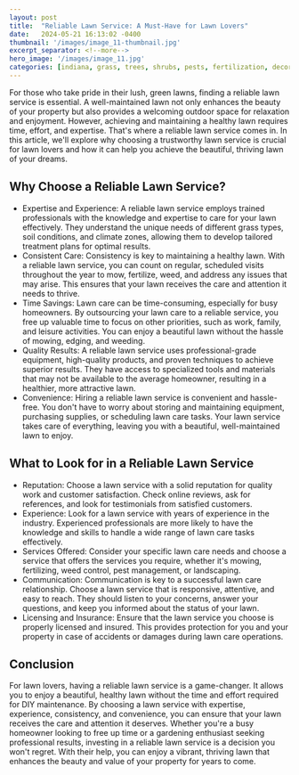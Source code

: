 ```yaml
---
layout: post
title:  "Reliable Lawn Service: A Must-Have for Lawn Lovers"
date:   2024-05-21 16:13:02 -0400
thumbnail: '/images/image_11-thumbnail.jpg'
excerpt_separator: <!--more-->
hero_image: '/images/image_11.jpg'
categories: [indiana, grass, trees, shrubs, pests, fertilization, decoration, curb appeal, garden, flowers, recreation]
---
```

For those who take pride in their lush, green lawns, finding a reliable lawn service is essential. <!--more-->A well-maintained lawn not only enhances the beauty of your property but also provides a welcoming outdoor space for relaxation and enjoyment. However, achieving and maintaining a healthy lawn requires time, effort, and expertise. That's where a reliable lawn service comes in. In this article, we'll explore why choosing a trustworthy lawn service is crucial for lawn lovers and how it can help you achieve the beautiful, thriving lawn of your dreams.
## Why Choose a Reliable Lawn Service?
* Expertise and Experience: A reliable lawn service employs trained professionals with the knowledge and expertise to care for your lawn effectively. They understand the unique needs of different grass types, soil conditions, and climate zones, allowing them to develop tailored treatment plans for optimal results.
* Consistent Care: Consistency is key to maintaining a healthy lawn. With a reliable lawn service, you can count on regular, scheduled visits throughout the year to mow, fertilize, weed, and address any issues that may arise. This ensures that your lawn receives the care and attention it needs to thrive.
* Time Savings: Lawn care can be time-consuming, especially for busy homeowners. By outsourcing your lawn care to a reliable service, you free up valuable time to focus on other priorities, such as work, family, and leisure activities. You can enjoy a beautiful lawn without the hassle of mowing, edging, and weeding.
* Quality Results: A reliable lawn service uses professional-grade equipment, high-quality products, and proven techniques to achieve superior results. They have access to specialized tools and materials that may not be available to the average homeowner, resulting in a healthier, more attractive lawn.
* Convenience: Hiring a reliable lawn service is convenient and hassle-free. You don't have to worry about storing and maintaining equipment, purchasing supplies, or scheduling lawn care tasks. Your lawn service takes care of everything, leaving you with a beautiful, well-maintained lawn to enjoy.

## What to Look for in a Reliable Lawn Service
* Reputation: Choose a lawn service with a solid reputation for quality work and customer satisfaction. Check online reviews, ask for references, and look for testimonials from satisfied customers.
* Experience: Look for a lawn service with years of experience in the industry. Experienced professionals are more likely to have the knowledge and skills to handle a wide range of lawn care tasks effectively.
* Services Offered: Consider your specific lawn care needs and choose a service that offers the services you require, whether it's mowing, fertilizing, weed control, pest management, or landscaping.
* Communication: Communication is key to a successful lawn care relationship. Choose a lawn service that is responsive, attentive, and easy to reach. They should listen to your concerns, answer your questions, and keep you informed about the status of your lawn.
* Licensing and Insurance: Ensure that the lawn service you choose is properly licensed and insured. This provides protection for you and your property in case of accidents or damages during lawn care operations.

## Conclusion
For lawn lovers, having a reliable lawn service is a game-changer. It allows you to enjoy a beautiful, healthy lawn without the time and effort required for DIY maintenance. By choosing a lawn service with expertise, experience, consistency, and convenience, you can ensure that your lawn receives the care and attention it deserves. Whether you're a busy homeowner looking to free up time or a gardening enthusiast seeking professional results, investing in a reliable lawn service is a decision you won't regret. With their help, you can enjoy a vibrant, thriving lawn that enhances the beauty and value of your property for years to come.
